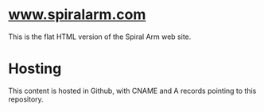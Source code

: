 # www.spiralarm.com

This is the flat HTML version of the Spiral Arm web site.

# Hosting

This content is hosted in Github, with CNAME and A records pointing to this repository.

